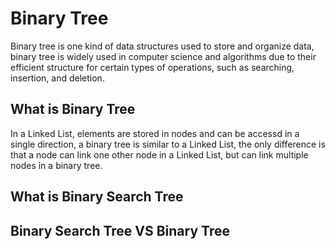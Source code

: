 # Binary Tree

Binary tree is one kind of data structures used to store and organize data, binary tree is widely used in computer science and algorithms due to their efficient structure for certain types of operations, such as searching, insertion, and deletion.

## What is Binary Tree

In a Linked List, elements are stored in nodes and can be accessd in a single direction, a binary tree is similar to a Linked List, the only difference is that a node can link one other node in a Linked List, but can link multiple nodes in a binary tree.

## What is Binary Search Tree



## Binary Search Tree VS Binary Tree 



